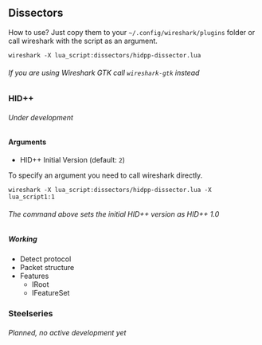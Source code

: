 ## Dissectors

How to use? Just copy them to your `~/.config/wireshark/plugins` folder or call wireshark with the script as an argument.
```
wireshark -X lua_script:dissectors/hidpp-dissector.lua
```
###### If you are using Wireshark GTK call `wireshark-gtk` instead

### HID++
###### Under development

#### Arguments
  - HID++ Initial Version (default: `2`)

To specify an argument you need to call wireshark directly.
```
wireshark -X lua_script:dissectors/hidpp-dissector.lua -X lua_script1:1
```
###### The command above sets the initial HID++ version as HID++ 1.0

##### Working
  - Detect protocol
  - Packet structure
  - Features
    - IRoot
    - IFeatureSet

### Steelseries
###### Planned, no active development yet
